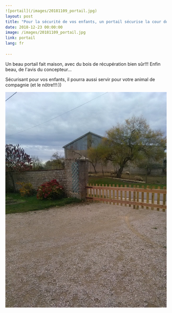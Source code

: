 ```yaml
---
![portail](/images/20181109_portail.jpg)
layout: post
title: "Pour la sécurité de vos enfants, un portail sécurise la cour dorénavant"
date: 2018-12-23 00:00:00
image: /images/20181109_portail.jpg 
link: portail
lang: fr

---
```





Un beau portail fait maison, avec du bois de récupération bien sûr!!! Enfin beau, de l'avis du concepteur...

Sécurisant pour vos enfants, il pourra aussi servir pour votre animal de compagnie (et le nôtre!!!:))


![portail](/images/20181109_portail.jpg)



